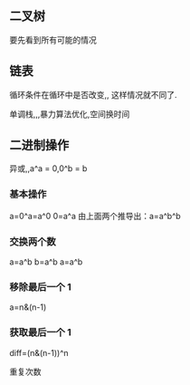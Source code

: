 ## 二叉树
要先看到所有可能的情况


## 链表
循环条件在循环中是否改变,,
这样情况就不同了.

单调栈,,,暴力算法优化,空间换时间


## 二进制操作

异或,,a^a = 0,0^b = b
### 基本操作
a=0^a=a^0
0=a^a
由上面两个推导出：a=a^b^b
### 交换两个数
a=a^b
b=a^b
a=a^b
### 移除最后一个 1
a=n&(n-1)
### 获取最后一个 1
diff=(n&(n-1))^n

重复次数